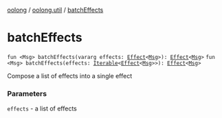 [oolong](../index.md) / [oolong.util](index.md) / [batchEffects](./batch-effects.md)

# batchEffects

`fun <Msg> batchEffects(vararg effects: `[`Effect`](../oolong/-effect.md)`<`[`Msg`](batch-effects.md#Msg)`>): `[`Effect`](../oolong/-effect.md)`<`[`Msg`](batch-effects.md#Msg)`>`
`fun <Msg> batchEffects(effects: `[`Iterable`](https://kotlinlang.org/api/latest/jvm/stdlib/kotlin.collections/-iterable/index.html)`<`[`Effect`](../oolong/-effect.md)`<`[`Msg`](batch-effects.md#Msg)`>>): `[`Effect`](../oolong/-effect.md)`<`[`Msg`](batch-effects.md#Msg)`>`

Compose a list of effects into a single effect

### Parameters

`effects` - a list of effects